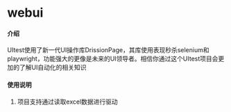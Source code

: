 # webui

#### 介绍
  UItest使用了新一代UI操作库DrissionPage，其库使用表现秒杀selenium和playwright，功能强大的更像是未来的UI领导者。相信你通过这个UItest项目会更加的了解UI自动化的相关知识


#### 使用说明

1.  项目支持通过读取excel数据进行驱动


